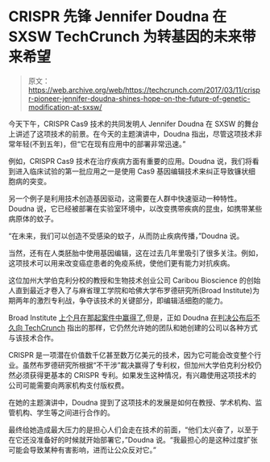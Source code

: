 # CRISPR 先锋 Jennifer Doudna 在 SXSW TechCrunch 为转基因的未来带来希望

> 原文：<https://web.archive.org/web/https://techcrunch.com/2017/03/11/crispr-pioneer-jennifer-doudna-shines-hope-on-the-future-of-genetic-modification-at-sxsw/>

今天下午，CRISPR Cas9 技术的共同发明人 Jennifer Doudna 在 SXSW 的舞台上讲述了这项技术的前景。在今天的主题演讲中，Doudna 指出，尽管这项技术非常年轻(不到五年)，但“它在现有应用中的部署非常迅速。”

例如，CRISPR Cas9 技术在治疗疾病方面有重要的应用。Doudna 说，我们将看到进入临床试验的第一批应用之一是使用 Cas9 基因编辑技术来纠正导致镰状细胞病的突变。

另一个例子是利用技术创造基因驱动，这需要在人群中快速驱动一种特性。Doudna 说，它已经被部署在实验室环境中，以改变携带疾病的昆虫，如携带某些病原体的蚊子。

“在未来，我们可以创造不受感染的蚊子，从而防止疾病传播，”Doudna 说。

当然，还有在人类胚胎中使用基因编辑，这在过去几年里吸引了很多关注。例如，这项技术可以用来改变癌症患者的免疫系统，使他们更有能力对抗疾病。

这位加州大学伯克利分校的教授和生物技术创业公司 Caribou Bioscience 的创始人直到最近才卷入了与麻省理工学院和哈佛大学布罗德研究所(Broad Institute)为期两年的激烈专利战，争夺该技术的关键部分，即编辑活细胞的能力。

Broad Institute [上个月在那起案件中赢得了](https://web.archive.org/web/20221225013701/https://techcrunch.com/2017/02/15/judge-rules-crispr-cas9-patents-belong-to-broad-institute-of-harvard-and-mit/),但是，正如 Doudna [在判决公布后不久向 TechCrunch](https://web.archive.org/web/20221225013701/https://techcrunch.com/2017/02/15/crispr-cas9-inventor-jennifer-doudnas-plans-on-moving-forward-genetically-modifying-humans/) 指出的那样，它仍然允许她的团队和她创建的公司以各种方式与该技术合作。

CRISPR 是一项潜在价值数千亿甚至数万亿美元的技术，因为它可能会改变整个行业。虽然布罗德研究所根据“不干涉”裁决赢得了专利权，但加州大学伯克利分校仍然必须获得更基本的 CRISPR 专利。如果发生这种情况，有兴趣使用这项技术的公司可能需要向两家机构支付版权费。

在她的主题演讲中，Doudna 提到了这项技术的发展是如何在教授、学术机构、监管机构、学生等之间进行合作的。

最终给她造成最大压力的是担心人们会走在技术的前面，“他们太兴奋了，以至于在它还没准备好的时候就开始部署它，”Doudna 说。“我最担心的是这种过度扩张可能会导致某种有害影响，进而让公众反对它。”